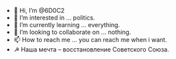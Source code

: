 - 👋 Hi, I’m @6D0C2
- 👀 I’m interested in ... politics.
- 🌱 I’m currently learning ... everything.
- 💞️ I’m looking to collaborate on ... nothing.
- 📫 How to reach me ... you can reach me when i want.
-  ☭  Наша мечта – восстановление Советского Союза.

<!---
6D0C2/6D0C2 is a ✨ special ✨ repository because its `README.md` (this file) appears on your GitHub profile.
You can click the Preview link to take a look at your changes.
--->
